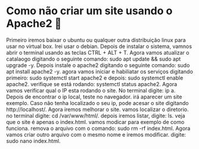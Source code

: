 # Como não criar um site usando o Apache2 🫠
Primeiro iremos baixar o ubuntu ou qualquer outra distribuição linux para usar no virtual box. Irei usar o debian.
Depois de instalar o sistema, vamnos abrir o terminal usando as teclas CTRL + ALT + T.
Agora vamos atualizar o catalaogo digitando o seguinte comando: sudo apt update && sudo apt upgrade -y.
Depois instale o apache2 digitando o seguinte comando: sudo apt install apache2 -y.
agora vamos iniciar e habiliatar os serviços digitando primeiro: sudo systemctl start apache2 e depois: sudo systemctl enable apache2.
verifique se está rodando: systemctl status apache2.
Agora vamos verificar qual o IP esta rodando o site. No terminal digite: ip a.
Depois de encontrar o ip local, teste no navegador. irá aparecer um site exemplo. Caso não tenha localizado o seu ip, pode acesar o site digitando http://localhost/.
Agora iremos melhorar o site. vamos localizar o diretorio. no terminal digite: cd /var/www/html/. depois iremos listar, digite: ls.
veja que o site é apenas o index.html. vamos modicar para exemplo de como funciona.
remova o arquivo com o comando: sudo rm -rf index.html. Agora vamos criar outro arquivo com o mesmo nome e iremos modificar. digite: sudo nano index.html.


